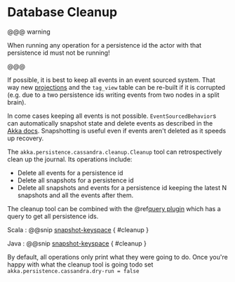 # Database Cleanup

@@@ warning

When running any operation for a persistence id the actor with that persistence id must not be running!

@@@

If possible, it is best to keep all events in an event sourced system. That way new [projections](https://doc.akka.io/docs/akka-projection/current/index.html) 
and the `tag_view` table can be re-built if it is corrupted (e.g. due to a two persistence ids writing events from two nodes in a split brain).

In come cases keeping all events is not possible. `EventSourcedBehavior`s can automatically snapshot state and delete events as described in the [Akka docs](https://doc.akka.io/docs/akka/current/typed/persistence-snapshot.html#snapshot-deletion).
Snapshotting is useful even if events aren't deleted as it speeds up recovery.

The `akka.persistence.cassandra.cleanup.Cleanup` tool can retrospectively clean up the journal. Its operations include:

* Delete all events for a persistence id
* Delete all snapshots for a persistence id
* Delete all snapshots and events for a persistence id keeping the latest N snapshots and all the events after them. 

The cleanup tool can be combined with the @ref[query plugin](./read-journal.md) which has a query to get all persistence ids.


Scala
: @@snip [snapshot-keyspace](/docs/src/test/scala/doc/cleanup/CleanupDocExample.scala) { #cleanup } 

Java
: @@snip [snapshot-keyspace](/docs/src/test/java/jdoc/cleanup/CleanupDocExample.java) { #cleanup } 

By default, all operations only print what they were going to do. Once you're happy with what the cleanup tool is going todo set `akka.persistence.cassandra.dry-run = false`
